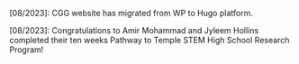 [08/2023]: CGG website has migrated from WP to Hugo platform.
  
[08/2023]: Congratulations to Amir Mohammad and Jyleem Hollins completed their ten weeks Pathway to Temple STEM High School Research Program!